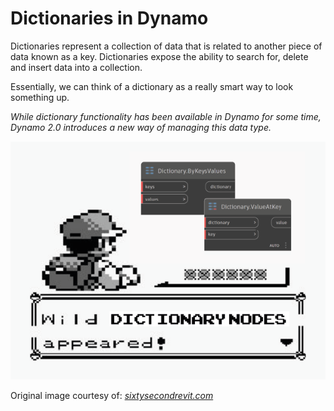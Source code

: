# Dictionaries in Dynamo

Dictionaries represent a collection of data that is related to another piece of data known as a key. Dictionaries expose the ability to search for, delete and insert data into a collection.

Essentially, we can think of a dictionary as a really smart way to look something up.

_While dictionary functionality has been available in Dynamo for some time, Dynamo 2.0 introduces a new way of managing this data type._

![](../images/5-5/wildDictionary.png)

Original image courtesy of: [_sixtysecondrevit.com_](http://sixtysecondrevit.com/2018-01-22-new-dictionary-nodes-in-dynamobim-daily-build/)
